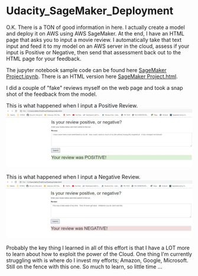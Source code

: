 # Udacity_SageMaker_Deployment

O.K.  There is a TON of good information in here.  I actually create a model and deploy it on AWS using AWS SageMaker.  At the end, I have an HTML page that asks you to input a movie review.  I automatically take that text input and feed it to my model on an AWS server in the cloud, assess if your input is Positive or Negative, then send that assessment back out to the HTML page for your feedback.

The jupyter notebook sample code can be found here [SageMaker Project.ipynb](https://github.com/the-john/Udacity_SageMaker_Deployment/blob/master/SageMaker%20Project.ipynb).  There is an HTML version here [SageMaker Project.html](https://github.com/the-john/Udacity_SageMaker_Deployment/blob/master/SageMaker%20Project.html).


I did a couple of "fake" reviews myself on the web page and took a snap shot of the feedback from the model.


This is what happened when I input a Positive Review.  
![Positive Review.JPG](https://github.com/the-john/Udacity_SageMaker_Deployment/blob/master/Positive%20Review.JPG)

This is what happened when I input a Negative Review.
![Negative Review.JPG](https://github.com/the-john/Udacity_SageMaker_Deployment/blob/master/Negative%20Review.JPG)


Probably the key thing I learned in all of this effort is that I have a LOT more to learn about how to exploit the power of the Cloud.  One thing I'm currently struggling with is where do I invest my efforts;  Amazon, Google, Microsoft.  Still on the fence with this one.  So much to learn, so little time ...

